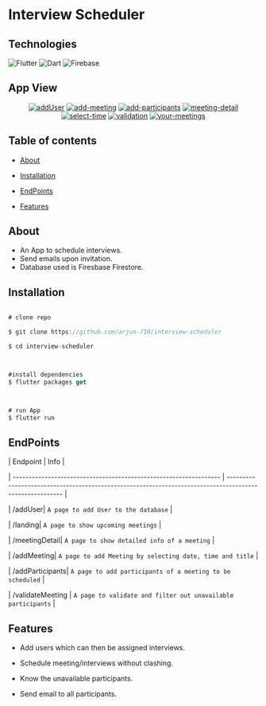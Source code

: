 
# Interview Scheduler

## Technologies

![Flutter](https://img.shields.io/badge/Flutter-02569B?style=flat&logo=flutter&logoColor=white) ![Dart](https://img.shields.io/badge/Dart-0175C2?style=flat&logo=flutter&logoColor=white) ![Firebase](https://img.shields.io/badge/firebase-ffca28?style=flat&logo=firebase&logoColor=white)

## App View

<div  align="center">

<a href="https://ibb.co/wCbjz5j"><img src="https://i.ibb.co/QnqtKyt/addUser.jpg" alt="addUser" border="0"></a>
<a href="https://ibb.co/NTvqJJS"><img src="https://i.ibb.co/MBvHtt6/add-meeting.jpg" alt="add-meeting" border="0"></a>
<a href="https://ibb.co/4J9WtCS"><img src="https://i.ibb.co/rvTk0qp/add-participants.jpg" alt="add-participants" border="0"></a>
<a href="https://ibb.co/0MZ8yh8"><img src="https://i.ibb.co/swQk9yk/meeting-detail.jpg" alt="meeting-detail" border="0"></a>
<a href="https://ibb.co/VmZ4F33"><img src="https://i.ibb.co/gVpK066/select-time.jpg" alt="select-time" border="0"></a>
<a href="https://ibb.co/wQBFMBw"><img src="https://i.ibb.co/6tr7gr1/validation.jpg" alt="validation" border="0"></a>
<a href="https://ibb.co/8Bc6tNG"><img src="https://i.ibb.co/N3SZbtf/your-meetings.jpg" alt="your-meetings" border="0"></a>

</div>

## Table of contents

- [About](#about)

- [Installation](#installation)

- [EndPoints](#EndPoints)

- [Features](#Features)

## About

- An App to schedule interviews.
- Send emails upon invitation.
- Database used is Firesbase Firestore.

## Installation

```js

# clone repo

$ git clone https://github.com/arjun-710/interview-scheduler

$ cd interview-scheduler



#install dependencies
$ flutter packages get



# run App
$ flutter run
```

## EndPoints

| Endpoint | Info |

| ----------------------------------------------------------------- | -------------------------------------------------------------------------------------------------------- |

| /addUser| `A page to add User to the database` |

| /landing| `A page to show upcoming meetings` |

| /meetingDetail| `A page to show detailed info of a meeting` |

| /addMeeting| `A page to add Meeting by selecting date, time and title` |

| /addParticipants| `A page to add participants of a meeting to be scheduled` |

| /validateMeeting | `A page to validate and filter out unavailable participants` |

## Features

- Add users which can then be assigned interviews.

- Schedule meeting/interviews without clashing.

- Know the unavailable participants.

- Send email to all participants.
